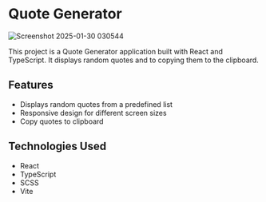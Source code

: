 # Quote Generator
![Screenshot 2025-01-30 030544](https://github.com/user-attachments/assets/28f1eec7-1edc-4a0c-b2e9-175cf3be94eb)

This project is a Quote Generator application built with React and TypeScript. It displays random quotes and to copying them to the clipboard.

## Features

- Displays random quotes from a predefined list
- Responsive design for different screen sizes
- Copy quotes to clipboard

## Technologies Used

- React
- TypeScript
- SCSS
- Vite
